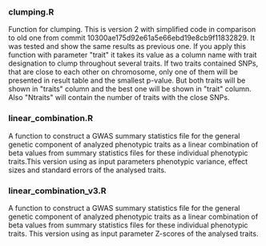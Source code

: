 ### clumping.R
Function for clumping. This is version 2 with simplified code in comparison to old one from commit 10300ae175d92e61a5e66ebd19e8cb9f11832829. It was tested and show the same results as previous one. If you apply this function with parameter "trait" it takes its value as a column name with trait designation to clump throughout several traits. If two traits contained SNPs, that are close to each other on chromosome, only one of them will be presented in result table and the smallest p-value. But both traits will be shown in "traits" column and the best one will be shown in "trait" column. Also "Ntraits" will contain the number of traits with the close SNPs.

### linear_combination.R 
A function to construct a GWAS summary statistics file for the general genetic component of analyzed phenotypic traits as a linear combination of beta values from summary statistics files for these individual phenotypic traits.This version using as input parameters phenotypic variance, effect sizes and standard errors of the analysed traits.

### linear_combination_v3.R 
A function to construct a GWAS summary statistics file for the general genetic component of analyzed phenotypic traits as a linear combination of beta values from summary statistics files for these individual phenotypic traits. This version using as input parameter Z-scores of the analysed traits.


